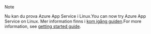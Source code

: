 > [!NOTE]
> <span data-ttu-id="65c1d-101">Nu kan du prova Azure App Service i Linux.</span><span class="sxs-lookup"><span data-stu-id="65c1d-101">You can now try Azure App Service on Linux.</span></span> <span data-ttu-id="65c1d-102">Mer information finns i [kom igång guiden](../articles/app-service/app-service-linux-readme.md).</span><span class="sxs-lookup"><span data-stu-id="65c1d-102">For more information, see [getting started guide](../articles/app-service/app-service-linux-readme.md).</span></span>
> 
> 

